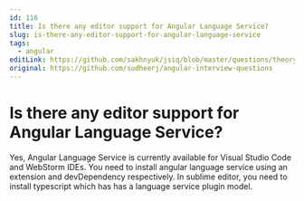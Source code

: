 ```yaml
---
id: 116
title: Is there any editor support for Angular Language Service?
slug: is-there-any-editor-support-for-angular-language-service
tags:
  - angular
editLink: https://github.com/sakhnyuk/jsiq/blob/master/questions/theory/angular/116.md
original: https://github.com/sudheerj/angular-interview-questions
---
```


# Is there any editor support for Angular Language Service?

Yes, Angular Language Service is currently available for Visual Studio Code and WebStorm IDEs. You need to install angular language service using an extension and devDependency respectively. In sublime editor, you need to install typescript which has has a language service plugin model.